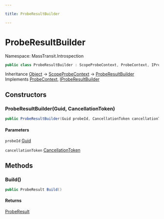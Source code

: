 ```yaml
---

title: ProbeResultBuilder

---
```


# ProbeResultBuilder

Namespace: MassTransit.Introspection

```csharp
public class ProbeResultBuilder : ScopeProbeContext, ProbeContext, IProbeResultBuilder
```

Inheritance [Object](https://learn.microsoft.com/en-us/dotnet/api/system.object) → [ScopeProbeContext](../masstransit-introspection/scopeprobecontext) → [ProbeResultBuilder](../masstransit-introspection/proberesultbuilder)<br/>
Implements [ProbeContext](../../masstransit-abstractions/masstransit/probecontext), [IProbeResultBuilder](../masstransit-introspection/iproberesultbuilder)

## Constructors

### **ProbeResultBuilder(Guid, CancellationToken)**

```csharp
public ProbeResultBuilder(Guid probeId, CancellationToken cancellationToken)
```

#### Parameters

`probeId` [Guid](https://learn.microsoft.com/en-us/dotnet/api/system.guid)<br/>

`cancellationToken` [CancellationToken](https://learn.microsoft.com/en-us/dotnet/api/system.threading.cancellationtoken)<br/>

## Methods

### **Build()**

```csharp
public ProbeResult Build()
```

#### Returns

[ProbeResult](../masstransit-introspection/proberesult)<br/>
